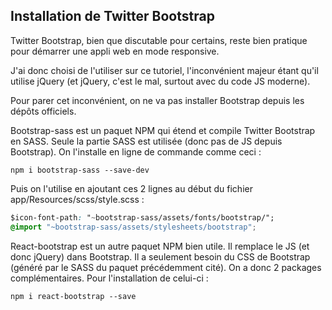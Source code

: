 ## Installation de Twitter Bootstrap

Twitter Bootstrap, bien que discutable pour certains, reste bien pratique pour démarrer une appli web en mode responsive.

J'ai donc choisi de l'utiliser sur ce tutoriel, l'inconvénient majeur étant qu'il utilise jQuery (et jQuery, c'est le mal, surtout avec du code JS moderne).

Pour parer cet inconvénient, on ne va pas installer Bootstrap depuis les dépôts officiels.

Bootstrap-sass est un paquet NPM qui étend et compile Twitter Bootstrap en SASS. Seule la partie SASS est utilisée (donc pas de JS depuis Bootstrap). On l'installe en ligne de commande comme ceci :

`npm i bootstrap-sass --save-dev`

Puis on l'utilise en ajoutant ces 2 lignes au début du fichier app/Resources/scss/style.scss :

```css
$icon-font-path: "~bootstrap-sass/assets/fonts/bootstrap/";
@import "~bootstrap-sass/assets/stylesheets/bootstrap";
```

React-bootstrap est un autre paquet NPM bien utile. Il remplace le JS (et donc jQuery) dans Bootstrap. Il a seulement besoin du CSS de Bootstrap (généré par le SASS du paquet précédemment cité). On a donc 2 packages complémentaires. Pour l'installation de celui-ci : 

`npm i react-bootstrap --save`


